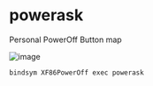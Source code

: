 # powerask
Personal PowerOff Button map

![image](https://user-images.githubusercontent.com/89428643/157152098-43f1435b-efb9-485f-bc8f-b7c28301ad07.png)

`bindsym XF86PowerOff exec powerask`
